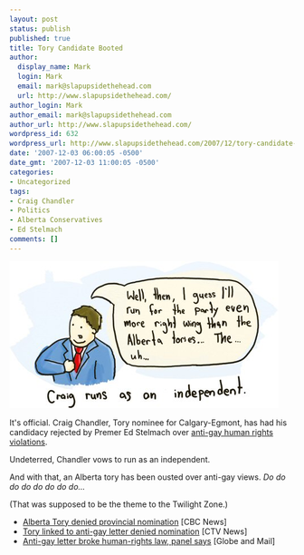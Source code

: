 ```yaml
---
layout: post
status: publish
published: true
title: Tory Candidate Booted
author:
  display_name: Mark
  login: Mark
  email: mark@slapupsidethehead.com
  url: http://www.slapupsidethehead.com/
author_login: Mark
author_email: mark@slapupsidethehead.com
author_url: http://www.slapupsidethehead.com/
wordpress_id: 632
wordpress_url: http://www.slapupsidethehead.com/2007/12/tory-candidate-booted/
date: '2007-12-03 06:00:05 -0500'
date_gmt: '2007-12-03 11:00:05 -0500'
categories:
- Uncategorized
tags:
- Craig Chandler
- Politics
- Alberta Conservatives
- Ed Stelmach
comments: []
---
```

![Craig the Independent](/wp-content/media/2007/12/craig-the-independent.jpg)

It's official. Craig Chandler, Tory nominee for Calgary-Egmont, has had his candidacy rejected by Premer Ed Stelmach over [anti-gay human rights violations](http://www.slapupsidethehead.com/2007/11/premier-reviews-candidate/ "The violations were confirmed on Friday").

Undeterred, Chandler vows to run as an independent.

And with that, an Alberta tory has been ousted over anti-gay views. _Do do do do do do do do..._

(That was supposed to be the theme to the Twilight Zone.)

- [Alberta Tory denied provincial nomination](http://www.cbc.ca/canada/story/2007/12/01/chandler-alberta.html) [CBC News]
- [Tory linked to anti-gay letter denied nomination](http://www.ctv.ca/servlet/ArticleNews/story/CTVNews/20071201/chandler_alberta_071201/20071201?hub=Canada) [CTV News]
- [Anti-gay letter broke human-rights law, panel says](http://www.theglobeandmail.com/servlet/story/RTGAM.20071130.waltagay1130/BNStory/National/home) [Globe and Mail]
